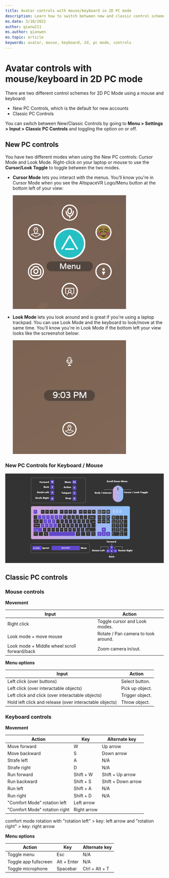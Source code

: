 ```yaml
---
title: Avatar controls with mouse/keyboard in 2D PC mode
description: Learn how to switch between new and classic control schemes to move your avatars with the mouse and keyboard in 2D PC mode. 
ms.date: 3/10/2022
author: qianw211
ms.author: qianwen
ms.topic: article
keywords: avatar, mouse, keyboard, 2d, pc mode, controls
---
```


# Avatar controls with mouse/keyboard in 2D PC mode

There are two different control schemes for 2D PC Mode using a mouse and keyboard:
* New PC Controls, which is the default for new accounts
* Classic PC Controls

You can switch between New/Classic Controls by going to **Menu > Settings > Input > Classic PC Controls** and toggling the option on or off.

## New PC controls

You have two different modes when using the New PC controls: Cursor Mode and Look Mode. Right-click on your laptop or mouse to use the **Cursor/Look Toggle** to toggle between the two modes.

* **Cursor Mode** lets you interact with the menus. You’ll know you're in Cursor Mode when you see the AltspaceVR Logo/Menu button at the bottom left of your view:

    ![Cursor mode with menu](images/avatar-controls-img-01.png)

* **Look Mode** lets you look around and is great if you're using a laptop trackpad. You can use Look Mode and the keyboard to look/move at the same time. You’ll know you're in Look Mode if the bottom left your view looks like the screenshot below:

    ![Look mode](images/avatar-controls-img-02.png)

### New PC Controls for Keyboard / Mouse

<img src="images/keyboard-mouse-controls.png" alt="Keyboard and mouse with input mappings">

## Classic PC controls 

### Mouse controls

**Movement**

| Input | Action |
|---|---|
| Right click | Toggle cursor and Look modes. |
| Look mode + move mouse | Rotate / Pan camera to look around. |
| Look mode + Middle wheel scroll forward/back | Zoom camera in/out. |

**Menu options**

| Input | Action |
|---|---|
| Left click (over buttons) | Select button. |
| Left click (over interactable objects) | Pick up object. |
| Left click and click (over interactable objects) | Trigger object. |
| Hold left click and release (over interactable objects) | Throw object. |

### Keyboard controls

**Movement**

| Action | Key | Alternate key |
|---|---|---|
| Move forward | W | Up arrow |
| Move backward | S | Down arrow |
| Strafe left | A | N/A |
| Strafe right | D | N/A |
| Run forward | Shift + W | Shift + Up arrow |
| Run backward | Shift + S | Shift + Down arrow |
| Run left | Shift + A | N/A |
| Run right | Shift + D | N/A |
| "Comfort Mode" rotation left | Left arrow |  | 
| "Comfort Mode" rotation right | Right arrow |  |

comfort mode rotation with "rotation left" > key: left arrow and "rotation right" > key: right arrow

**Menu options**

| Action | Key | Alternate key |
|---|---|---|
| Toggle menu | Esc | N/A |
| Toggle app fullscreen | Alt + Enter | N/A |
| Toggle microphone | Spacebar | Ctrl + Alt + T |
